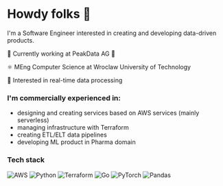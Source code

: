 # Howdy folks 👋

I'm a Software Engineer interested in creating and developing data-driven products.


💼 Currently working at PeakData AG 🧬

⚛️ MEng Computer Science at Wroclaw University of Technology

📖 Interested in real-time data processing

### I'm commercially experienced in:
- designing and creating services based on AWS services (mainly serverless)
- managing infrastructure with Terraform
- creating ETL/ELT data pipelines
- developing ML product in Pharma domain

### Tech stack
![AWS](https://img.shields.io/badge/AWS-%23FF9900.svg?style=for-the-badge&logo=amazon-aws&logoColor=white) ![Python](https://img.shields.io/badge/python-3670A0?style=for-the-badge&logo=python&logoColor=ffdd54) ![Terraform](https://img.shields.io/badge/terraform-%235835CC.svg?style=for-the-badge&logo=terraform&logoColor=white) ![Go](https://img.shields.io/badge/go-%2300ADD8.svg?style=for-the-badge&logo=go&logoColor=white) ![PyTorch](https://img.shields.io/badge/PyTorch-%23EE4C2C.svg?style=for-the-badge&logo=PyTorch&logoColor=white) ![Pandas](https://img.shields.io/badge/pandas-%23150458.svg?style=for-the-badge&logo=pandas&logoColor=white)

<!-- 
Here are some of the project I've made over last couple of years.
- [Consulting Application](https://www.google.com "Google's Homepage")
- xdd -->

<!--
**BlueberryBuns/BlueberryBuns** is a ✨ _special_ ✨ repository because its `README.md` (this file) appears on your GitHub profile.

Here are some ideas to get you started:

- 🔭 I’m currently working on ...
- 🌱 I’m currently learning ...
- 👯 I’m looking to collaborate on ...
- 🤔 I’m looking for help with ...
- 💬 Ask me about ...
- 📫 How to reach me: ...
- 😄 Pronouns: ...
- ⚡ Fun fact: ...
-->
